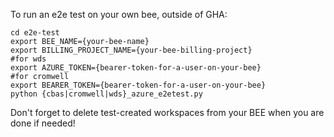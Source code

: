 To run an e2e test on your own bee, outside of GHA:
```commandline
cd e2e-test
export BEE_NAME={your-bee-name}
export BILLING_PROJECT_NAME={your-bee-billing-project}
#for wds
export AZURE_TOKEN={bearer-token-for-a-user-on-your-bee}
#for cromwell
export BEARER_TOKEN={bearer-token-for-a-user-on-your-bee}
python {cbas|cromwell|wds}_azure_e2etest.py
```
Don't forget to delete test-created workspaces from your BEE when you are done if needed!